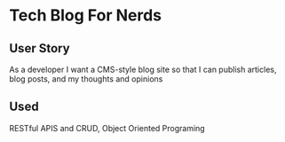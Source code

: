 # Tech Blog For Nerds

## User Story
As a developer I want a CMS-style blog site so that I can publish articles, blog posts, and my thoughts and opinions

## Used 
RESTful APIS and CRUD, Object Oriented Programing
